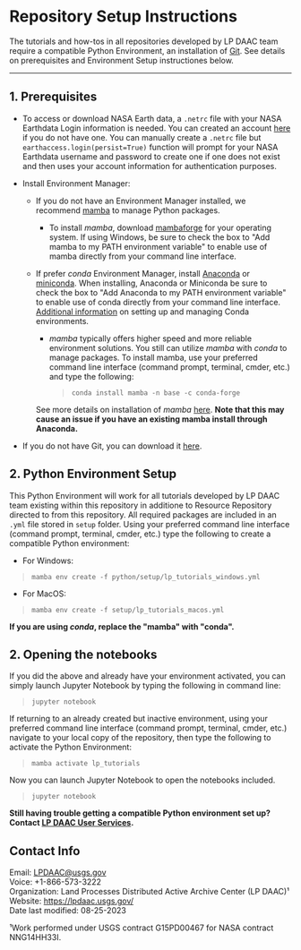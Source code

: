 # Repository Setup Instructions

The tutorials and how-tos in all repositories developed by LP DAAC team require a compatible Python Environment, an installation of [Git](https://git-scm.com/downloads). See details on prerequisites and Environment Setup instructiones below. 

---

## 1. Prerequisites

+ To access or download NASA Earth data, a `.netrc` file with your NASA Earthdata Login information is needed. You can created an account [here](https://urs.earthdata.nasa.gov/users/new) if you do not have one. You can manually create a `.netrc` file but `earthaccess.login(persist=True)` function will prompt for your NASA Earthdata username and password to create one if one does not exist and then uses your account information for  authentication purposes. 

+ Install Environment Manager:
  
  + If you do not have an Environment Manager installed, we recommend [mamba](https://mamba.readthedocs.io/en/latest/) to manage Python packages.
    + To install *mamba*, download [mambaforge](https://github.com/conda-forge/miniforge#mambaforge) for your operating system. If using Windows, be sure to check the box to "Add mamba to my PATH environment variable" to enable use of mamba directly from your command line interface. 
  

  + If prefer *conda* Environment Manager, install [Anaconda](https://www.anaconda.com/products/distribution) or [miniconda](https://docs.conda.io/en/latest/miniconda.html). When installing, Anaconda or Miniconda be sure to check the box to "Add Anaconda to my PATH environment variable" to enable use of conda directly from your command line interface. [Additional information](https://conda.io/docs/user-guide/tasks/manage-environments.html) on setting up and managing Conda environments.  

    + *mamba* typically offers higher speed and more reliable environment solutions. You still can utilize *mamba* with *conda* to manage packages. To install mamba, use your preferred command line interface (command prompt, terminal, cmder, etc.) and type the following:
        > `conda install mamba -n base -c conda-forge` 

    See more details on installation of *mamba* [here](https://mamba.readthedocs.io/en/latest/mamba-installation.html#mamba-install). 
    **Note that this may cause an issue if you have an existing mamba install through Anaconda.** 
    

+ If you do not have Git, you can download it [here](https://git-scm.com/downloads). 
 

## 2. Python Environment Setup  

This Python Environment will work for all tutorials developed by LP DAAC team existing within this repository in additione to Resource Repository directed to from this repository.  All required packages are included in an `.yml` file stored in `setup` folder. Using your preferred command line interface (command prompt, terminal, cmder, etc.) type the following to create a compatible Python environment:


+ For Windows:  

> `mamba env create -f python/setup/lp_tutorials_windows.yml`  

+ For MacOS:

> `mamba env create -f setup/lp_tutorials_macos.yml`

**If you are using *conda*, replace the "mamba" with "conda".**

## 2. Opening the notebooks

If you did the above and already have your environment activated, you can simply launch Jupyter Notebook by typing the following in command line:

> `jupyter notebook`

If returning to an already created but inactive environment, using your preferred command line interface (command prompt, terminal, cmder, etc.) navigate to your local copy of the repository, then type the following to activate the Python Environment:

> `mamba activate lp_tutorials`  

Now you can launch Jupyter Notebook to open the notebooks included.

> `jupyter notebook`  



**Still having trouble getting a compatible Python environment set up? Contact [LP DAAC User Services](https://lpdaac.usgs.gov/lpdaac-contact-us/).**  

## Contact Info  

Email: <LPDAAC@usgs.gov>  
Voice: +1-866-573-3222  
Organization: Land Processes Distributed Active Archive Center (LP DAAC)¹  
Website: <https://lpdaac.usgs.gov/>  
Date last modified: 08-25-2023  

¹Work performed under USGS contract G15PD00467 for NASA contract NNG14HH33I.  
